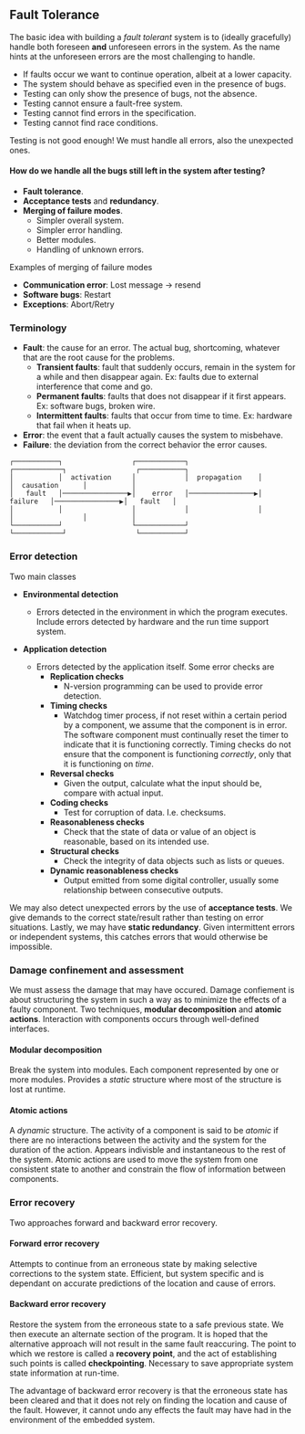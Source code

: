 ## Fault Tolerance
The basic idea with building a _fault tolerant_ system is to (ideally gracefully) handle both foreseen **and** unforeseen errors in the system. As the name hints at the unforeseen errors are the most challenging to handle.

* If faults occur we want to continue operation, albeit at a lower capacity.
* The system should behave as specified even in the presence of bugs.
* Testing can only show the presence of bugs, not the absence.
* Testing cannot ensure a fault-free system.
* Testing cannot find errors in the specification.
* Testing cannot find race conditions.

Testing is not good enough! We must handle all errors, also the unexpected ones.

#### How do we handle all the bugs still left in the system after testing?
* __Fault tolerance__.
* __Acceptance tests__ and __redundancy__.
* __Merging of failure modes__.
  * Simpler overall system.
  * Simpler error handling.
  * Better modules.
  * Handling of unknown errors.

Examples of merging of failure modes
* __Communication error__: Lost message -> resend
* __Software bugs__: Restart
* __Exceptions__: Abort/Retry

### Terminology
* **Fault**: the cause for an error. The actual bug, shortcoming, whatever that are the root cause for the problems.
  * **Transient faults**: fault that suddenly occurs, remain in the system for a while and then disappear again. Ex: faults due to external interference that come and go.
  * **Permanent faults**: faults that does not disappear if it first appears. Ex: software bugs, broken wire.
  * **Intermittent faults**: faults that occur from time to time. Ex: hardware that fail when it heats up.
* **Error**: the event that a fault actually causes the system to misbehave.
*  **Failure**: the deviation from the correct behavior the error causes.
```
┌───────────┐                 ┌────────────┐                 ┌────────────┐                 ┌───────────┐
│           │  activation     │            │  propagation    │            │  causation      │           │
│   fault   │────────────────▶│    error   │────────────────▶│  failure   │────────────────▶│   fault   │
│           │                 │            │                 │            │                 │           │
└───────────┘                 └────────────┘                 └────────────┘                 └───────────┘
```




### Error detection
Two main classes
* __Environmental detection__
  * Errors detected in the environment in which the program executes. Include errors detected by hardware and the run time support system.

* __Application detection__
  * Errors detected by the application itself. Some error checks are
    * __Replication checks__
      * N-version programming can be used to provide error detection.
    * __Timing checks__
      * Watchdog timer process, if not reset within a certain period by a component, we assume that the component is in error. The software component must continually reset the timer to indicate that it is functioning correctly. Timing checks do not ensure that the component is functioning _correctly_, only that it is functioning on _time_.
    * __Reversal checks__
      * Given the output, calculate what the input should be, compare with actual input.
    * __Coding checks__
      * Test for corruption of data. I.e. checksums.
    * __Reasonableness checks__
      * Check that the state of data or value of an object is reasonable, based on its intended use.
    * __Structural checks__
      * Check the integrity of data objects such as lists or queues.
    * __Dynamic reasonableness checks__
      * Output emitted from some digital controller, usually some relationship between consecutive outputs.

We may also detect unexpected errors by the use of __acceptance tests__. We give demands to the correct state/result rather than testing on error situations. Lastly, we may have __static redundancy__. Given intermittent errors or independent systems, this catches errors that would otherwise be impossible.

### Damage confinement and assessment
We must assess the damage that may have occured. Damage confiement is about structuring the system in such a way as to minimize the effects of a faulty component. Two techniques, __modular decomposition__ and __atomic actions__. Interaction with components occurs through well-defined interfaces.

#### Modular decomposition
Break the system into modules. Each component represented by one or more modules.
Provides a _static_ structure where most of the structure is lost at runtime.
#### Atomic actions
A _dynamic_ structure. The activity of a component is said to be _atomic_ if there are no interactions between the activity and the system for the duration of the action. Appears indivisble and instantaneous to the rest of the system. Atomic actions are used to move the system from one consistent state to another and constrain the flow of information between components.

### Error recovery
Two approaches forward and backward error recovery.

#### Forward error recovery
Attempts to continue from an erroneous state by making selective corrections to the system state. Efficient, but system specific and is dependant on accurate predictions of the location and cause of errors.

#### Backward error recovery
Restore the system from the erroneous state to a safe previous state. We then execute an alternate section of the program. It is hoped that the alternative approach will not result in the same fault reaccuring. The point to which we restore is called a __recovery point__, and the act of establishing such points is called __checkpointing__. Necessary to save appropriate system state information at run-time.

The advantage of backward error recovery is that the erroneous state has been cleared and that it does not rely on finding the location and cause of the fault. However, it cannot undo any effects the fault may have had in the environment of the embedded system.
